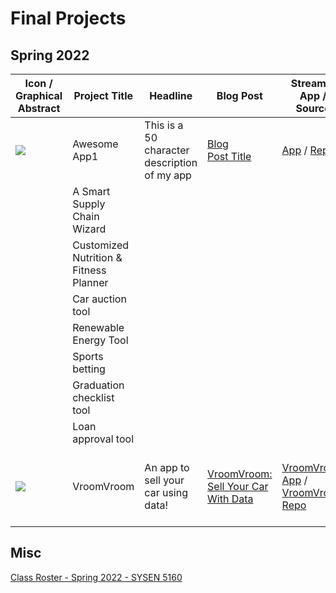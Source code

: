 # Final Projects

## Spring 2022

| Icon / Graphical Abstract                                                    | **Project Title**                      | **Headline**                                 | **Blog Post**                             | **Streamlit App / Source**                                     | **Contributors** [Mail\|LinkedIn]                                                                 |
| ---------------------------------------------------------------------------- | -------------------------------------- | -------------------------------------------- | ----------------------------------------- | -------------------------------------------------------------- | ------------------------------------------------------------------------------------------------- |
| ![](https://i.pinimg.com/736x/a8/df/d6/a8dfd627331a4f6c65de50211c3602a8.jpg) | Awesome App1                           | This is a 50 character description of my app | [Blog Post Title](https://www.medium.com) | [App](https://www.medium.com) / [Repo](https://www.github.com) | Patrick Kastner [[M](mailto:pk373@cornell.edu)\|[L](https://www.linkedin.com/in/patrickkastner/)] |
|                                                                              | A Smart Supply Chain Wizard            |                                              |                                           |                                                                |                                                                                                   |
|                                                                              | Customized Nutrition & Fitness Planner |                                              |                                           |                                                                |                                                                                                   |
|                                                                              | Car auction tool                       |                                              |                                           |                                                                |                                                                                                   |
|                                                                              | Renewable Energy Tool                  |                                              |                                           |                                                                |                                                                                                   |
|                                                                              | Sports betting                         |                                              |                                           |                                                                |                                                                                                   |
|                                                                              | Graduation checklist tool              |                                              |                                           |                                                                |                                                                                                   |
|                                                                              | Loan approval tool                     |                                              |                                           |                                                                |                                                                                                   |
| ![](https://i.ibb.co/6gQm7wS/Screen-Shot-2022-05-08-at-10-48-19-AM.png) | VroomVroom | An app to sell your car using data! | [VroomVroom: Sell Your Car With Data](https://medium.com/@spg67/vroomvroom-sell-your-car-with-data-97925964ebb6) | [VroomVroom App](https://share.streamlit.io/sushantgadgil/VroomVroom/main/) / [VroomVroom Repo](https://github.com/sushantgadgil/VroomVroom) | Sushant Gadgil [[M](mailto:spg67@cornell.edu)\|[L](https://www.linkedin.com/in/sushantgadgil/)] <br /> Isabel Richter [[M](mailto:ijr25@cornell.edu)\|[L](https://www.linkedin.com/in/isabel-richter-973a27126/)] <br /> Mariya Tasnim [[M](mailto:mt667@cornell.edu)\|[L](https://www.linkedin.com/in/mariya-tasnim-262115189/)] |

## Misc

[Class Roster - Spring 2022 - SYSEN 5160](https://classes.cornell.edu/browse/roster/SP22/class/SYSEN/5160)
